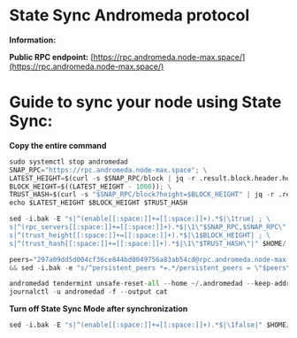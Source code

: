 # State Sync Andromeda protocol 
**Information:**

**Public RPC endpoint:**  [https://rpc.andromeda.node-max.space/](https://rpc.andromeda.node-max.space/)

# Guide to sync your node using State Sync:
**Copy the entire command**
```python
sudo systemctl stop andromedad
SNAP_RPC="https://rpc.andromeda.node-max.space"; \
LATEST_HEIGHT=$(curl -s $SNAP_RPC/block | jq -r .result.block.header.height); \
BLOCK_HEIGHT=$((LATEST_HEIGHT - 1000)); \
TRUST_HASH=$(curl -s "$SNAP_RPC/block?height=$BLOCK_HEIGHT" | jq -r .result.block_id.hash); \
echo $LATEST_HEIGHT $BLOCK_HEIGHT $TRUST_HASH

sed -i.bak -E "s|^(enable[[:space:]]+=[[:space:]]+).*$|\1true| ; \
s|^(rpc_servers[[:space:]]+=[[:space:]]+).*$|\1\"$SNAP_RPC,$SNAP_RPC\"| ; \
s|^(trust_height[[:space:]]+=[[:space:]]+).*$|\1$BLOCK_HEIGHT| ; \
s|^(trust_hash[[:space:]]+=[[:space:]]+).*$|\1\"$TRUST_HASH\"|" $HOME/.andromedad/config/config.toml

peers="297a09dd5d004cf36ce844bd0049756a83ab54cd@rpc.andromeda.node-max.space:26656" \
&& sed -i.bak -e "s/^persistent_peers *=.*/persistent_peers = \"$peers\"/" $HOME/.andromedad/config/config.toml 

andromedad tendermint unsafe-reset-all --home ~/.andromedad --keep-addr-book && sudo systemctl restart andromedad && \
journalctl -u andromedad -f --output cat
```

**Turn off State Sync Mode after synchronization**
```python
sed -i.bak -E "s|^(enable[[:space:]]+=[[:space:]]+).*$|\1false|" $HOME/.andromedad/config/config.toml
```
